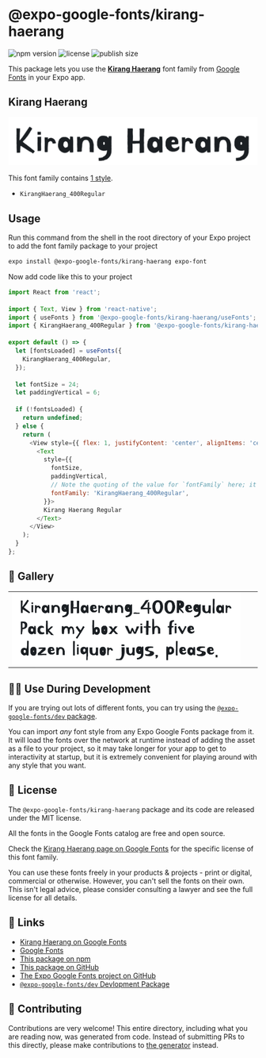# @expo-google-fonts/kirang-haerang

![npm version](https://flat.badgen.net/npm/v/@expo-google-fonts/kirang-haerang)
![license](https://flat.badgen.net/github/license/expo/google-fonts)
![publish size](https://flat.badgen.net/packagephobia/install/@expo-google-fonts/kirang-haerang)

This package lets you use the [**Kirang Haerang**](https://fonts.google.com/specimen/Kirang+Haerang) font family from [Google Fonts](https://fonts.google.com/) in your Expo app.

## Kirang Haerang

![Kirang Haerang](./font-family.png)

This font family contains [1 style](#-gallery).

- `KirangHaerang_400Regular`

## Usage

Run this command from the shell in the root directory of your Expo project to add the font family package to your project
```sh
expo install @expo-google-fonts/kirang-haerang expo-font
```

Now add code like this to your project
```js
import React from 'react';

import { Text, View } from 'react-native';
import { useFonts } from '@expo-google-fonts/kirang-haerang/useFonts';
import { KirangHaerang_400Regular } from '@expo-google-fonts/kirang-haerang/400Regular';

export default () => {
  let [fontsLoaded] = useFonts({
    KirangHaerang_400Regular,
  });

  let fontSize = 24;
  let paddingVertical = 6;

  if (!fontsLoaded) {
    return undefined;
  } else {
    return (
      <View style={{ flex: 1, justifyContent: 'center', alignItems: 'center' }}>
        <Text
          style={{
            fontSize,
            paddingVertical,
            // Note the quoting of the value for `fontFamily` here; it expects a string!
            fontFamily: 'KirangHaerang_400Regular',
          }}>
          Kirang Haerang Regular
        </Text>
      </View>
    );
  }
};

```

## 🔡 Gallery


||||
|-|-|-|
|![KirangHaerang_400Regular](./KirangHaerang_400Regular.ttf.png)||||


## 👩‍💻 Use During Development

If you are trying out lots of different fonts, you can try using the [`@expo-google-fonts/dev` package](https://github.com/expo/google-fonts/tree/master/font-packages/dev#readme).

You can import *any* font style from any Expo Google Fonts package from it. It will load the fonts
over the network at runtime instead of adding the asset as a file to your project, so it may take longer
for your app to get to interactivity at startup, but it is extremely convenient
for playing around with any style that you want.

## 📖 License

The `@expo-google-fonts/kirang-haerang` package and its code are released under the MIT license.

All the fonts in the Google Fonts catalog are free and open source.

Check the [Kirang Haerang page on Google Fonts](https://fonts.google.com/specimen/Kirang+Haerang) for the specific license of this font family.

You can use these fonts freely in your products & projects - print or digital, commercial or otherwise. However, you can't sell the fonts on their own. This isn't legal advice, please consider consulting a lawyer and see the full license for all details.

## 🔗 Links

- [Kirang Haerang on Google Fonts](https://fonts.google.com/specimen/Kirang+Haerang)
- [Google Fonts](https://fonts.google.com/)
- [This package on npm](https://www.npmjs.com/package/@expo-google-fonts/kirang-haerang)
- [This package on GitHub](https://github.com/expo/google-fonts/tree/master/font-packages/kirang-haerang)
- [The Expo Google Fonts project on GitHub](https://github.com/expo/google-fonts)
- [`@expo-google-fonts/dev` Devlopment Package](https://github.com/expo/google-fonts/tree/master/font-packages/dev)

## 🤝 Contributing

Contributions are very welcome! This entire directory, including what you are reading now, was generated from code. Instead of submitting PRs to this directly, please make contributions to [the generator](https://github.com/expo/google-fonts/tree/master/packages/generator) instead.
